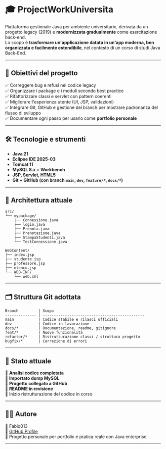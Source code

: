# 🎓 ProjectWorkUniversita

Piattaforma gestionale Java per ambiente universitario, derivata da un progetto legacy (2019) e **modernizzata gradualmente** come esercitazione back-end.  
Lo scopo è **trasformare un'applicazione datata in un'app moderna, ben organizzata e facilmente estendibile**, nel contesto di un corso di studi Java Back-End.

---

## 📌 Obiettivi del progetto

✅ Correggere bug e refusi nel codice legacy  
✅ Organizzare i package e i moduli secondo best practice  
✅ Rifattorizzare classi e servlet con pattern coerenti  
✅ Migliorare l'esperienza utente (UI, JSP, validazioni)  
✅ Integrare Git, GitHub e gestione dei branch per mostrare padronanza del flusso di sviluppo  
✅ Documentare ogni passo per usarlo come **portfolio personale**

---

## 🛠️ Tecnologie e strumenti

- **Java 21**
- **Eclipse IDE 2025-03**
- **Tomcat 11**
- **MySQL 8.x + Workbench**
- **JSP, Servlet, HTML5**
- **Git + GitHub (con branch `main`, `dev`, `feature/*`, `docs/*`)**

---

## 🧱 Architettura attuale

```
src/
└── mypackage/
    ├── Connessione.java
    ├── login.java
    ├── Prenota.java
    ├── Prenotazione.java
    ├── StampaStudenti.java
    └── TestConnessione.java

WebContent/
├── index.jsp
├── studente.jsp
├── professore.jsp
├── elenco.jsp
└── WEB-INF/
    └── web.xml
```

---

## 🗂️ Struttura Git adottata

```
Branch         | Scopo
-------------- | ----------------------------------------------
main           | Codice stabile e rilasci ufficiali
dev            | Codice in lavorazione
docs/*         | Documentazione, readme, gitignore
feat/*         | Nuove funzionalità
refactor/*     | Ristrutturazione classi / struttura progetto
bugfix/*       | Correzione di errori
```

---

## 📘 Stato attuale

🔹 **Analisi codice completata**  
🔹 **Importato dump MySQL**  
🔹 **Progetto collegato a GitHub**  
🔹 **README in revisione**  
🔸 Inizio ristrutturazione del codice in corso

---

## 👨‍💻 Autore

👤 Fabio013  
🔗 [GitHub Profile](https://github.com/Fabio013)  
📘 Progetto personale per portfolio e pratica reale con Java enterprise

---